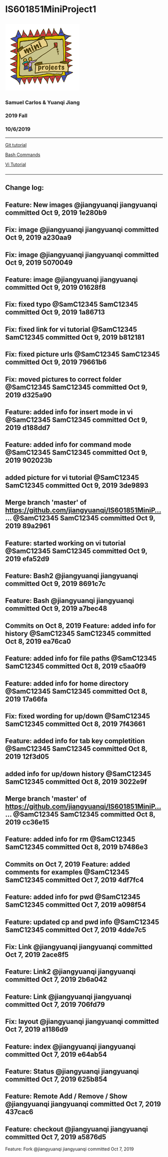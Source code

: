 # IS601851MiniProject1
![miniproject](/images/miniproject.png)
------
### Samuel Carlos & Yuanqi Jiang

### 2019 Fall

### 10/6/2019
------

[Git tutorial](https://github.com/jiangyuanqi/IS601851MiniProject1/blob/master/Git%20tutorial.md)

[Bash Commands](https://github.com/jiangyuanqi/IS601851MiniProject1/blob/master/Bash%20Commands.md)

[Vi Tutorial](https://github.com/jiangyuanqi/IS601851MiniProject1/blob/master/Vi%20Tutorial.md)
#####
---------

Change log:
------
Feature: New images
@jiangyuanqi
jiangyuanqi committed Oct 9, 2019
1e280b9  
------
Fix: image
@jiangyuanqi
jiangyuanqi committed Oct 9, 2019
a230aa9  
------
Fix: image
@jiangyuanqi
jiangyuanqi committed Oct 9, 2019
5070049  
------
Feature: image
@jiangyuanqi
jiangyuanqi committed Oct 9, 2019
01628f8  
------
Fix: fixed typo
@SamC12345
SamC12345 committed Oct 9, 2019
1a86713  
------
Fix: fixed link for vi tutorial
@SamC12345
SamC12345 committed Oct 9, 2019
b812181  
------
Fix: fixed picture urls
@SamC12345
SamC12345 committed Oct 9, 2019
79661b6  
------
Fix: moved pictures to correct folder
@SamC12345
SamC12345 committed Oct 9, 2019
d325a90  
------
Feature: added info for insert mode in vi
@SamC12345
SamC12345 committed Oct 9, 2019
d188dd7  
------
Feature: added info for command mode
@SamC12345
SamC12345 committed Oct 9, 2019
902023b  
------
added picture for vi tutorial
@SamC12345
SamC12345 committed Oct 9, 2019
3de9893  
------
Merge branch 'master' of https://github.com/jiangyuanqi/IS601851MiniP…  …
@SamC12345
SamC12345 committed Oct 9, 2019
89a2961  
------
Feature: started working on vi tutorial
@SamC12345
SamC12345 committed Oct 9, 2019
efa52d9  
------
Feature: Bash2
@jiangyuanqi
jiangyuanqi committed Oct 9, 2019
8691c7c  
------
Feature: Bash
@jiangyuanqi
jiangyuanqi committed Oct 9, 2019
a7bec48  
------
Commits on Oct 8, 2019
Feature: added info for history
@SamC12345
SamC12345 committed Oct 8, 2019
ea76ca0  
------
Feature: added info for file paths
@SamC12345
SamC12345 committed Oct 8, 2019
c5aa0f9  
------
Feature: added info for home directory
@SamC12345
SamC12345 committed Oct 8, 2019
17a66fa  
------
Fix: fixed wording for up/down
@SamC12345
SamC12345 committed Oct 8, 2019
7f43661  
------
Feature: added info for tab key completition
@SamC12345
SamC12345 committed Oct 8, 2019
12f3d05  
------
added info for up/down history
@SamC12345
SamC12345 committed Oct 8, 2019
3022e9f  
------
Merge branch 'master' of https://github.com/jiangyuanqi/IS601851MiniP…  …
@SamC12345
SamC12345 committed Oct 8, 2019
cc36e15  
------
Feature: added info for rm
@SamC12345
SamC12345 committed Oct 8, 2019
b7486e3  
------
Commits on Oct 7, 2019
Feature: added comments for examples
@SamC12345
SamC12345 committed Oct 7, 2019
4df7fc4  
------
Feature: added info for pwd
@SamC12345
SamC12345 committed Oct 7, 2019
a098f54  
------
Feature: updated cp and pwd info
@SamC12345
SamC12345 committed Oct 7, 2019
4dde7c5  
------
Fix: Link
@jiangyuanqi
jiangyuanqi committed Oct 7, 2019
2ace8f5  
------
Feature: Link2
@jiangyuanqi
jiangyuanqi committed Oct 7, 2019
2b6a042  
------
Feature: Link
@jiangyuanqi
jiangyuanqi committed Oct 7, 2019
706fd79  
------
Fix: layout
@jiangyuanqi
jiangyuanqi committed Oct 7, 2019
a1186d9  
------
Feature: index
@jiangyuanqi
jiangyuanqi committed Oct 7, 2019
e64ab54  
------
Feature: Status
@jiangyuanqi
jiangyuanqi committed Oct 7, 2019
625b854  
------
Feature: Remote Add / Remove / Show
@jiangyuanqi
jiangyuanqi committed Oct 7, 2019
437cac6  
------
Feature: checkout
@jiangyuanqi
jiangyuanqi committed Oct 7, 2019
a5876d5  
------
Feature: Fork
@jiangyuanqi
jiangyuanqi committed Oct 7, 2019
